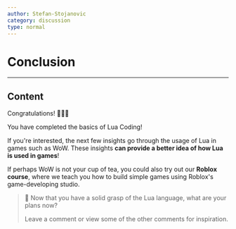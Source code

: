 ```yaml
---
author: Stefan-Stojanovic
category: discussion
type: normal
---
```


# Conclusion

---

## Content

Congratulations! 🎉🎉🎉

You have completed the basics of Lua Coding! 

If you're interested, the next few insights go through the usage of Lua in games such as WoW. These insights **can provide a better idea of how Lua is used in games**!

If perhaps WoW is not your cup of tea, you could also try out our **Roblox course**, where we teach you how to build simple games using Roblox's game-developing studio.

>💬 Now that you have a solid grasp of the Lua language, what are your plans now?
>
> Leave a comment or view some of the other comments for inspiration.

